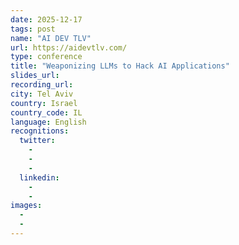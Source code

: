 ```yaml
---
date: 2025-12-17
tags: post
name: "AI DEV TLV"
url: https://aidevtlv.com/
type: conference
title: "Weaponizing LLMs to Hack AI Applications"
slides_url:
recording_url: 
city: Tel Aviv
country: Israel
country_code: IL
language: English
recognitions:
  twitter:
    - 
    - 
    - 
  linkedin:
    - 
    - 
images:
  - 
  - 
---
```

